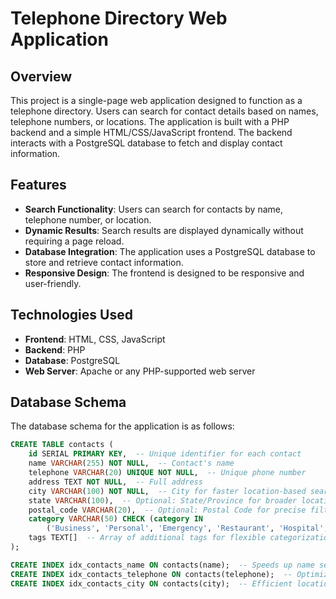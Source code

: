 # Telephone Directory Web Application

## Overview
This project is a single-page web application designed to function as a telephone directory. Users can search for contact details based on names, telephone numbers, or locations. The application is built with a PHP backend and a simple HTML/CSS/JavaScript frontend. The backend interacts with a PostgreSQL database to fetch and display contact information.

## Features
- **Search Functionality**: Users can search for contacts by name, telephone number, or location.
- **Dynamic Results**: Search results are displayed dynamically without requiring a page reload.
- **Database Integration**: The application uses a PostgreSQL database to store and retrieve contact information.
- **Responsive Design**: The frontend is designed to be responsive and user-friendly.

## Technologies Used
- **Frontend**: HTML, CSS, JavaScript
- **Backend**: PHP
- **Database**: PostgreSQL
- **Web Server**: Apache or any PHP-supported web server

## Database Schema
The database schema for the application is as follows:

```sql
CREATE TABLE contacts (
    id SERIAL PRIMARY KEY,  -- Unique identifier for each contact
    name VARCHAR(255) NOT NULL,  -- Contact's name
    telephone VARCHAR(20) UNIQUE NOT NULL,  -- Unique phone number
    address TEXT NOT NULL,  -- Full address
    city VARCHAR(100) NOT NULL,  -- City for faster location-based searches
    state VARCHAR(100),  -- Optional: State/Province for broader location searches
    postal_code VARCHAR(20),  -- Optional: Postal Code for precise filtering
    category VARCHAR(50) CHECK (category IN 
        ('Business', 'Personal', 'Emergency', 'Restaurant', 'Hospital', 'Other')),  
    tags TEXT[]  -- Array of additional tags for flexible categorization
);

CREATE INDEX idx_contacts_name ON contacts(name);  -- Speeds up name searches
CREATE INDEX idx_contacts_telephone ON contacts(telephone);  -- Optimizes number lookups
CREATE INDEX idx_contacts_city ON contacts(city);  -- Efficient location-based search
